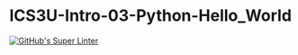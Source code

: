 # ICS3U-Intro-03-Python-Hello_World

[![GitHub's Super Linter](https://github.com/<Nathan-Karafotias>/<ICS3U-Intro-03-Python-Hello_World>/workflows/GitHub's%20Super%20Linter/badge.svg)](https://github.com/<OWNER>/<REPOSITORY>/actions)
